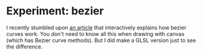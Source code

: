 <!--
  date: 2019-10-25
  modified: 2019-10-25
  slug: experiment-bezier
  type: post
  categories: experiment
  tags: cool shit, experiment, bezier curves
  thumbnail: experiments/ocalhost_7047_experiment-plasma_3.png
  related: experiment-*
-->

# Experiment: bezier

I recently stumbled upon [an article](https://ciechanow.ski/drawing-bezier-curves/) that interactively explains how bezier curves work. You don't need to know all this when drawing with canvas (which has Bezier curve methods). But I did make a GLSL version just to see the difference.

<pre><code data-language="javascript" data-src="/static/experiment/bezier.js"></code></pre>
